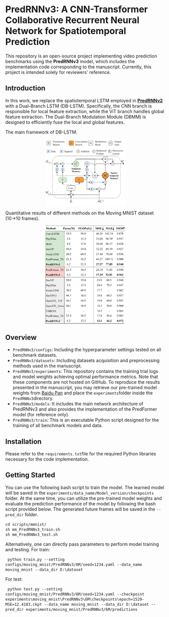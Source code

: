 # PredRNNv3: A CNN-Transformer Collaborative Recurrent Neural Network for Spatiotemporal Prediction
This repository is an open-source project implementing video prediction benchmarks using the **PredRNNv3** model, which includes the implementation code corresponding to the manuscript. Currently, this project is intended solely for reviewers' reference.

##  Introduction
In this work, we replace the spatiotemporal LSTM employed in **[PredRNNv2](https://github.com/thuml/predrnn-pytorch?tab=readme-ov-file)** with a Dual-Branch LSTM (DB-LSTM). Specifically, the CNN branch is responsible for local feature extraction, while the ViT branch handles global feature extraction. The Dual-Branch Modulation Module (DBMM) is designed to efficiently fuse the local and global features.

The main framework of DB-LSTM.

<img src="https://github.com/YouZhou12138/PredRNNv3/blob/main/imgs/DB_LSTM.png" style="display: block; margin: 0 auto; width: 50%;" />

Quantitative results of different methods on the Moving MNIST dataset (10→10 frames).

<img src="https://github.com/YouZhou12138/PredRNNv3/blob/main/imgs/Moving_mnist.png" style="display: block; margin: 0 auto; width: 50%;" />

## Overview
- ```PredRNNv3/configs```: Including the hyperparameter settings tested on all benchmark datasets.
- ```PredRNNv3/datasets```: Including datasets acquisition and preprocessing methods used in the manuscript.
- ```PredRNNv3/experiments```: This repository contains the training trial logs and model weights achieving optimal performance metrics. Note that these components are not hosted on GitHub. To reproduce the results presented in the manuscript, you may retrieve our pre-trained model weights from [Baidu Pan](https://pan.baidu.com/s/1qc3v2yA5djtz2VthMGHW4w?pwd=cqtb) and place the `experiments`folder inside the `PredRNNv3`directory.
- ```PredRNNv3/models```: It includes the main network architecture of PredRNNv3 and also provides the implementation of the PredFormer model (for reference only).
- ```PredRNNv3/train```: This is an executable Python script designed for the training of all benchmark models and data.

## Installation
Please refer to the `requirements.txt`file for the required Python libraries necessary for the code implementation.

## Getting Started
You can use the following bash script to train the model. The learned model will be saved in the `experiments/data_name/Model_version/checkpoints` folder. At the same time, you can utilize the pre-trained model weights and evaluate the prediction performance of the model by following the bash script provided below. The generated future frames will be saved in the `--pred_dir` folder.
```pythonscript
cd scripts/mmnist/
sh mm_PredRNNv3_train.sh
sh mm_PredRNNv3_test.sh
```
Alternatively, one can directly pass parameters to perform model training and testing.
For train:
```pythonscript
 python train.py --setting configs/moving_mnist/PredRNNv3/6M/seed=1234.yaml --data_name moving_mnist --data_dir D:\dataset
```
For test:
```pythonscript
 python test.py --setting configs/moving_mnist/PredRNNv3/6M/seed=1234.yaml --checkpoint experiments\moving_mnist\PredRNNv3\6M\checkpoints\epoch=1529-MSE=12.4183.ckpt --data_name moving_mnist --data_dir D:\dataset --pred_dir experiments/moving_mnist/PredRNNv3/6M/predictions
```


